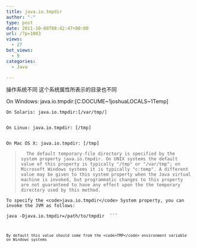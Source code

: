```yaml
---
title: java.io.tmpdir
author: "-"
type: post
date: 2011-10-08T08:42:47+00:00
url: /?p=1003
views:
  - 27
bot_views:
  - 9
categories:
  - Java

---
```


  操作系统不同 这个系统属性所表示的目录也不同


  On Windows: java.io.tmpdir:[C:DOCUME~1joshuaLOCALS~1Temp] 
  
    On Solaris: java.io.tmpdir:[/var/tmp/]
  
  
    On Linux: java.io.tmpdir: [/tmp]
  
  
    On Mac OS X: java.io.tmpdir: [/tmp]
  


  <blockquote>
    
      The default temporary-file directory is specified by the system property java.io.tmpdir. On UNIX systems the default value of this property is typically "/tmp" or "/var/tmp"; on Microsoft Windows systems it is typically "c:temp". A different value may be given to this system property when the Java virtual machine is invoked, but programmatic changes to this property are not guaranteed to have any effect upon the the temporary directory used by this method.
    
  </blockquote>
  
    To specify the <code>java.io.tmpdir</code> System property, you can invoke the JVM as follows:
  
  <code>java -Djava.io.tmpdir=/path/to/tmpdir  ```
  
    By default this value should come from the <code>TMP</code> environment variable on Windows systems
  
